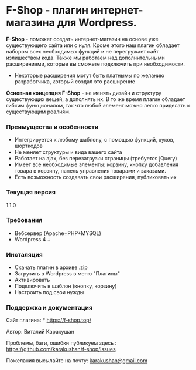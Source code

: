 # F-Shop - плагин интернет-магазина для Wordpress.

**F-Shop** - поможет создать интернет-магазин на основе уже существующего сайта или с нуля. 
Кроме этого наш плагин обладает набором всех необходимых функций и не перегружает сайт излишеством кода.
Также мы работаем над дополнительными расширениями, которые вы сможете подключить при необходимости. 

* Некоторые расширения могут быть платнымы по желанию разработчика, который создал это расширение

**Основная концепция F-Shop** - не менять дизайн и структуру существующих вещей, а дополнять их. В то же время 
плагин обладает гибким функционалом, так что любой элемент можно легко приделать к существующим реалиям.


### Преимущества и особенности

  - Интегрируется к любому шаблону, с помощью функций, хуков, шорткодов
  - Не меняет структуры и вида вашего сайта
  - Работает на ajax, без перезагрузки страницы (требуется  jQuery)
  - Имеет все необходимые элементы: корзину, кнопку добавления товара в корзину, панель управления товарами и заказами.
  - Есть возможность создавать свои расширения, публиковать их

### Текущая версия

 1.1.0

### Требования

 - Вебсервер (Apache+PHP+MYSQL)
 - Wordpress 4 + 
 
### Инсталяция

  - Скачать плагин в архиве .zip
  - Загрузить в Wordpress в меню "Плагины"
  - Активировать
  - Подключить в шаблон (кнопку, корзину)
  - Настроить под свои нужды
  
### Поддержка и документация

 Сайт плагина: * https://f-shop.top/

 Автор: Виталий Каракушан
 
 Проблемы, баги, ошибки публикуем здесь : https://github.com/karakushan/f-shop/issues

 Пожелания высылайте на почту: karakushan@gmail.com